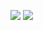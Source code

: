 ![](https://media.tenor.com/NPuM7-0uJZIAAAAM/luffy-g5-one-piece-1072.gif)
![](https://media.tenor.com/cOhgxKZrGqQAAAAM/zoro-one-piece.gif)
